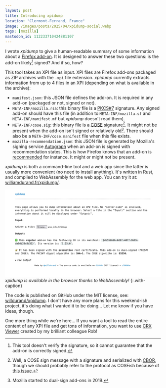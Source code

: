 ```yaml
---
layout: post
title: Introducing xpidump
location: "Clermont-Ferrand, France"
image: /images/posts/2025/04/xpidump-social.webp
tags: [mozilla]
mastodon_id: 112233710424881107
---
```


I wrote _xpidump_ to give a human-readable summary of some information about a
[Firefox add-on][]. It is designed to answer these two questions: is the add-on
likely[^1] signed? And if so, how?

[^1]: This tool doesn't verify the signature, so it cannot guarantee that the
      add-on is correctly signed.

This tool takes an XPI file as input. XPI files are Firefox add-ons packaged
as ZIP archives with the `.xpi` file extension. _xpidump_ currently extracts
information from up to 4 files in an XPI (depending on what is available in the
archive):

- `manifest.json`: this JSON file defines the add-on. It is required in any
  add-on (packaged or not, signed or not).
- `META-INF/mozilla.rsa`: this binary file is a [PKCS#7][] signature. Any signed
  add-on should have this file (in addition to `META-INF/mozilla.sf` and
  `META-INF/manifest.mf` but _xpidump_ doesn't read them).
- `META-INF/cose.sig`: this binary file is a [COSE][] signature[^2]. It might
  not be present when the add-on isn't signed or relatively old[^3]. There
  should also be a `META-INF/cose.manifest` file when this file exists.
- `mozilla-recommendation.json`: this JSON file is generated by Mozilla's
  signing service [Autograph][] when an add-on is signed with recommendation
  states. This is how Firefox knows that an add-on is [recommended][] for
  instance. It might or might not be present.

[^2]: Well, a COSE sign message with a signature and serialized with [CBOR][],
      though we should probably refer to the protocol as COSEish because of
      [this issue](https://github.com/franziskuskiefer/cose-rust/issues/60).

[^3]: Mozilla started to dual-sign add-ons in 2019.

_xpidump_ is both a command-line tool and a web app since the latter is usually
more convenient (no need to install anything). It's written in Rust, and
compiled to WebAssembly for the web app. You can try it at:
[williamdurand.fr/xpidump/](https://williamdurand.fr/xpidump/).

![](/images/posts/2025/04/xpidump.webp)
_xpidump is available in the browser thanks to WebAssembly!_
{:.with-caption}

The code is published on GitHub under the MIT license, see:
[willdurand/xpidump](https://github.com/willdurand/xpidump/). I don't have any
more plans for this weekend-ish project, it's doing what I wanted it to be
doing... Let me know if you have ideas, though.

One more thing while we're here... If you want a tool to read the entire content
of any XPI file and get tons of information, you want to use [CRX Viewer][]
created by my brilliant colleague Rob!

[autograph]: https://github.com/mozilla-services/autograph
[cbor]: https://datatracker.ietf.org/doc/html/rfc7049
[cose]: https://datatracker.ietf.org/doc/html/rfc8152
[crx viewer]: https://robwu.nl/crxviewer/
[firefox add-on]: https://addons.mozilla.org/firefox/
[pkcs#7]: https://tools.ietf.org/html/rfc2315
[recommended]: https://support.mozilla.org/en-US/kb/recommended-extensions-program
